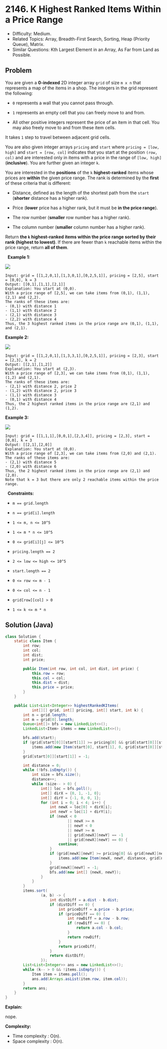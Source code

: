 # 2146. K Highest Ranked Items Within a Price Range

- Difficulty: Medium.
- Related Topics: Array, Breadth-First Search, Sorting, Heap (Priority Queue), Matrix.
- Similar Questions: Kth Largest Element in an Array, As Far from Land as Possible.

## Problem

You are given a **0-indexed** 2D integer array ```grid``` of size ```m x n``` that represents a map of the items in a shop. The integers in the grid represent the following:


	
- ```0``` represents a wall that you cannot pass through.
	
- ```1``` represents an empty cell that you can freely move to and from.
	
- All other positive integers represent the price of an item in that cell. You may also freely move to and from these item cells.


It takes ```1``` step to travel between adjacent grid cells.

You are also given integer arrays ```pricing``` and ```start``` where ```pricing = [low, high]``` and ```start = [row, col]``` indicates that you start at the position ```(row, col)``` and are interested only in items with a price in the range of ```[low, high]``` (**inclusive**). You are further given an integer ```k```.

You are interested in the **positions** of the ```k``` **highest-ranked** items whose prices are **within** the given price range. The rank is determined by the **first** of these criteria that is different:


	
- Distance, defined as the length of the shortest path from the ```start``` (**shorter** distance has a higher rank).
	
- Price (**lower** price has a higher rank, but it must be **in the price range**).
	
- The row number (**smaller** row number has a higher rank).
	
- The column number (**smaller** column number has a higher rank).


Return **the **```k```** highest-ranked items within the price range **sorted** by their rank (highest to lowest)**. If there are fewer than ```k``` reachable items within the price range, return ****all** of them**.

 
**Example 1:**

![](https://assets.leetcode.com/uploads/2021/12/16/example1drawio.png)

```
Input: grid = [[1,2,0,1],[1,3,0,1],[0,2,5,1]], pricing = [2,5], start = [0,0], k = 3
Output: [[0,1],[1,1],[2,1]]
Explanation: You start at (0,0).
With a price range of [2,5], we can take items from (0,1), (1,1), (2,1) and (2,2).
The ranks of these items are:
- (0,1) with distance 1
- (1,1) with distance 2
- (2,1) with distance 3
- (2,2) with distance 4
Thus, the 3 highest ranked items in the price range are (0,1), (1,1), and (2,1).
```

**Example 2:**

![](https://assets.leetcode.com/uploads/2021/12/16/example2drawio1.png)

```
Input: grid = [[1,2,0,1],[1,3,3,1],[0,2,5,1]], pricing = [2,3], start = [2,3], k = 2
Output: [[2,1],[1,2]]
Explanation: You start at (2,3).
With a price range of [2,3], we can take items from (0,1), (1,1), (1,2) and (2,1).
The ranks of these items are:
- (2,1) with distance 2, price 2
- (1,2) with distance 2, price 3
- (1,1) with distance 3
- (0,1) with distance 4
Thus, the 2 highest ranked items in the price range are (2,1) and (1,2).
```

**Example 3:**

![](https://assets.leetcode.com/uploads/2021/12/30/example3.png)

```
Input: grid = [[1,1,1],[0,0,1],[2,3,4]], pricing = [2,3], start = [0,0], k = 3
Output: [[2,1],[2,0]]
Explanation: You start at (0,0).
With a price range of [2,3], we can take items from (2,0) and (2,1). 
The ranks of these items are: 
- (2,1) with distance 5
- (2,0) with distance 6
Thus, the 2 highest ranked items in the price range are (2,1) and (2,0). 
Note that k = 3 but there are only 2 reachable items within the price range.
```

 
**Constraints:**


	
- ```m == grid.length```
	
- ```n == grid[i].length```
	
- ```1 <= m, n <= 10^5```
	
- ```1 <= m * n <= 10^5```
	
- ```0 <= grid[i][j] <= 10^5```
	
- ```pricing.length == 2```
	
- ```2 <= low <= high <= 10^5```
	
- ```start.length == 2```
	
- ```0 <= row <= m - 1```
	
- ```0 <= col <= n - 1```
	
- ```grid[row][col] > 0```
	
- ```1 <= k <= m * n```



## Solution (Java)

```java
class Solution {
    static class Item {
        int row;
        int col;
        int dist;
        int price;

        public Item(int row, int col, int dist, int price) {
            this.row = row;
            this.col = col;
            this.dist = dist;
            this.price = price;
        }
    }

    public List<List<Integer>> highestRankedKItems(
            int[][] grid, int[] pricing, int[] start, int k) {
        int n = grid.length;
        int m = grid[0].length;
        Queue<int[]> bfs = new LinkedList<>();
        LinkedList<Item> items = new LinkedList<>();

        bfs.add(start);
        if (grid[start[0]][start[1]] >= pricing[0] && grid[start[0]][start[1]] <= pricing[1]) {
            items.add(new Item(start[0], start[1], 0, grid[start[0]][start[1]]));
        }
        grid[start[0]][start[1]] = -1;

        int distance = 0;
        while (!bfs.isEmpty()) {
            int size = bfs.size();
            distance++;
            while (size-- > 0) {
                int[] loc = bfs.poll();
                int[] dirX = {0, 1, -1, 0};
                int[] dirY = {-1, 0, 0, 1};
                for (int i = 0; i < 4; i++) {
                    int newX = loc[0] + dirX[i];
                    int newY = loc[1] + dirY[i];
                    if (newX < 0
                            || newX >= n
                            || newY < 0
                            || newY >= m
                            || grid[newX][newY] == -1
                            || grid[newX][newY] == 0) {
                        continue;
                    }
                    if (grid[newX][newY] >= pricing[0] && grid[newX][newY] <= pricing[1]) {
                        items.add(new Item(newX, newY, distance, grid[newX][newY]));
                    }
                    grid[newX][newY] = -1;
                    bfs.add(new int[] {newX, newY});
                }
            }
        }
        items.sort(
                (a, b) -> {
                    int distDiff = a.dist - b.dist;
                    if (distDiff == 0) {
                        int priceDiff = a.price - b.price;
                        if (priceDiff == 0) {
                            int rowDiff = a.row - b.row;
                            if (rowDiff == 0) {
                                return a.col - b.col;
                            }
                            return rowDiff;
                        }
                        return priceDiff;
                    }
                    return distDiff;
                });
        List<List<Integer>> ans = new LinkedList<>();
        while (k-- > 0 && !items.isEmpty()) {
            Item item = items.poll();
            ans.add(Arrays.asList(item.row, item.col));
        }
        return ans;
    }
}
```

**Explain:**

nope.

**Complexity:**

* Time complexity : O(n).
* Space complexity : O(n).
